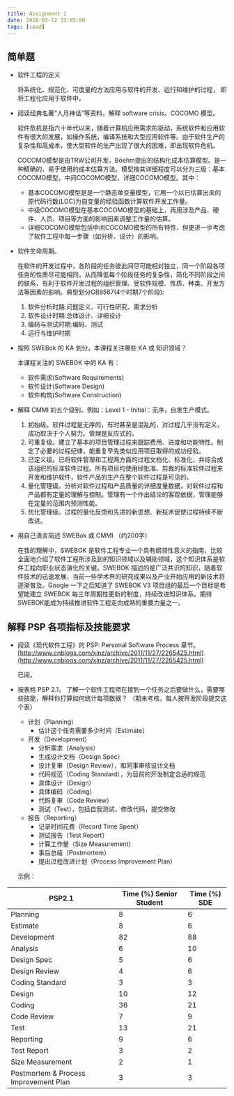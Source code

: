 ```yaml
---
title: Assignment 1
date: 2018-03-12 15:05:00
tags: [saad]
---
```


## 简单题

  + 软件工程的定义

    将系统化、规范化、可度量的方法应用与软件的开发、运行和维护的过程， 即将工程化应用于软件中。

  + 阅读经典名著“人月神话”等资料，解释 software crisis、COCOMO 模型。

    软件危机是指六十年代以来，随着计算机应用需求的驱动，系统软件和应用软件有很大的发展，如操作系统，编译系统和大型应用软件等。由于软件生产的复杂性和高成本，使大型软件的生产出现了很大的困难，即出现软件危机。

    COCOMO模型是由TRW公司开发，Boehm提出的结构化成本估算模型。是一种精确的、易于使用的成本估算方法。模型按其详细程度可以分为三级：基本COCOMO模型，中间COCOMO模型，详细COCOMO模型。其中：
    + 基本COCOMO模型是是一个静态单变量模型，它用一个以已估算出来的原代码行数(LOC)为自变量的经验函数计算软件开发工作量。 
    + 中级COCOMO模型在基本COCOMO模型的基础上，再用涉及产品、硬件、人员、项目等方面的影响因素调整工作量的估算。
    + 详细COCOMO模型包括中间COCOMO模型的所有特性，但更进一步考虑了软件工程中每一步骤（如分析、设计）的影响。


  + 软件生命周期。

    在软件的开发过程中，各阶段的任务彼此间尽可能相对独立，同一个阶段各项任务的性质尽可能相同，从而降低每个阶段任务的复杂性，简化不同阶段之间的联系，有利于软件开发过程的组织管理。受软件规模、性质、种类、开发方法等因素的影响。典型划分GB8567(4个时期7个阶段):
    1. 软件分析时期:问题定义、可行性研究、需求分析
    2. 软件设计时期:总体设计、详细设计
    3. 编码与测试时期:编码、测试
    4. 运行与维护时期

  + 按照 SWEBok 的 KA 划分，本课程关注哪些 KA 或 知识领域？

    本课程关注的 SWEBOK 中的 KA 有：
    + 软件需求(Software Requirements)
    + 软件设计(Software Design)
    + 软件构筑(Software Construction)

  + 解释 CMMI 的五个级别。例如：Level 1 - Initial：无序，自发生产模式。

    1. 初始级。软件过程是无序的，有时甚至是混乱的，对过程几乎没有定义，成功取决于个人努力。管理是反应式的。
    2. 可重复级。建立了基本的项目管理过程来跟踪费用、进度和功能特性。制定了必要的过程纪律，能重复早先类似应用项目取得的成功经验。
    3. 已定义级。已将软件管理和工程两方面的过程文档化、标准化，并综合成该组织的标准软件过程。所有项目均使用经批准、剪裁的标准软件过程来开发和维护软件，软件产品的生产在整个软件过程是可见的。
    4. 量化管理级。分析对软件过程和产品质量的详细度量数据，对软件过程和产品都有定量的理解与控制。管理有一个作出结论的客观依据，管理能够在定量的范围内预测性能。
    5. 优化管理级。过程的量化反馈和先进的新思想、新技术促使过程持续不断改进。

  + 用自己语言简述 SWEBok 或 CMMI （约200字）

    在我的理解中，SWEBOK 是软件工程专业一个具有纲领性意义的指南，比较全面地介绍了软件工程所涉及到的知识领域以及辅助领域，这个知识体系是软件工程向职业状态演化的关键。SWEBOK 描述的是广泛共识的知识，随着软件技术的迅速发展，当前一些学术界的研究成果以及产业开始应用的新技术将逐渐普及。Google 一下之后知道了 SWEBOK V3 项目组的最后一个目标是希望能建立 SWEBOK 每三年周期性更新的制度，持续改进知识体系。期待SWEBOK能成为持续推进软件工程走向成熟的重要力量之一。 

## 解释 PSP 各项指标及技能要求

  + 阅读《现代软件工程》的 PSP: Personal Software Process 章节。
    [http://www.cnblogs.com/xinz/archive/2011/11/27/2265425.html](http://www.cnblogs.com/xinz/archive/2011/11/27/2265425.html)

    已阅。

  + 按表格 PSP 2.1， 了解一个软件工程师在接到一个任务之后要做什么，需要哪些技能，解释你打算如何统计每项数据？ （期末考核，每人按开发阶段提交这个表）

    + 计划（Planning）
      + 估计这个任务需要多少时间（Estimate）
    + 开发（Development）
      + 分析需求（Analysis）
      + 生成设计文档（Design Spec）
      + 设计复审（Design Review），和同事审核设计文档
      + 代码规范（Coding Standard），为目前的开发制定合适的规范
      + 具体设计（Design）
      + 具体编码（Coding）
      + 代码复审（Code Review）
      + 测试（Test），包括自我测试，修改代码，提交修改
    + 报告（Reporting）
      + 记录时间花费（Record Time Spent）
      + 测试报告（Test Report）
      + 计算工作量（Size Measurement）
      + 事后总结（Postmortem）
      + 提出过程改进计划（Process Improvement Plan）

    示例：

| PSP2.1 | Time (%) Senior Student | Time (%) SDE |
| - | - | - |
| Planning | 8 | 6 |
| Estimate | 8 | 6 |
| Development | 82 | 88 |
| Analysis | 6 | 10 |
| Design Spec | 5 | 6 |
| Design Review | 4 | 6 |
| Coding Standard | 3 | 3 |
| Design | 10 | 12 |
| Coding | 36 | 21 |
| Code Review | 7 | 9 |
| Test | 13 | 21 |
| Reporting | 9 | 6 |
| Test Report | 3 | 2 |
| Size Measurement | 2 | 1 |
| Postmortem & Process Improvement Plan | 3 | 3 |
